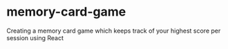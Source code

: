 # memory-card-game
Creating a memory card game which keeps track of your highest score per session using React
